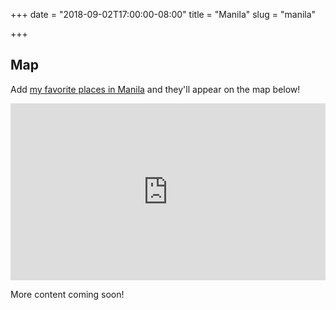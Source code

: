 +++
date = "2018-09-02T17:00:00-08:00"
title = "Manila"
slug = "manila"

+++

## Map

Add [my favorite places in Manila](https://goo.gl/maps/gBsc6bwqcUx) and
they'll appear on the map below!

<div style="position: relative; padding-bottom: 56.25%; height: 0; overflow: hidden;">
  <iframe src="https://www.google.com/maps/embed/v1/place?q=manila&key=AIzaSyDLYiOj_9ow-VnEoGuZ0_4wG7K0c4vuoQo" allowfullscreen style="position: absolute; top: 0; left: 0; width: 100%; height: 100%; border:0;"></iframe>
</div>

More content coming soon!